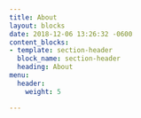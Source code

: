 ```yaml
---
title: About
layout: blocks
date: 2018-12-06 13:26:32 -0600
content_blocks:
- template: section-header
  block_name: section-header
  heading: About
menu:
  header:
    weight: 5

---
```

